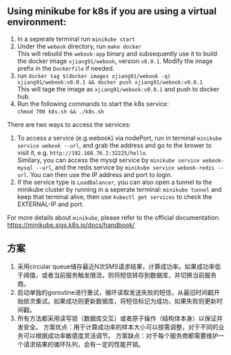 ## Using minikube for k8s if you are using a virtual environment:
1. In a seperate terminal run `minikube start`
2. Under the `webook` directory, run `make docker` \
This will rebuild the `webook-app` binary and subsequently use it to build the docker image `xjiang91/webook`, version `v0.0.1`. Modify the image prefix in the `Dockerfile` if needed.
3. run `docker tag $(docker images xjiang91/webook -q) xjiang91/webook:v0.0.1 && docker push xjiang91/webook:v0.0.1` \
This will tage the image as `xjiang91/webook:v0.0.1` and push to docker hub.
4. Run the following commands to start the k8s service:\
`chmod 700 k8s.sh && ./k8s.sh`

There are two ways to access the services:
1. To access a service (e.g.webook) via nodePort, run in terminal `minikube service webook --url`, and grab the address and go to the brower to visit it, e.g. `http://192.168.76.2:32225/hello`. \
Similary, you can access the mysql service by `minikube service webook-mysql --url`, and the redis service by `minikube service webook-redis --url`. You can then use the IP address and port to login.
2. If the service type is `LoadBalancer`, you can also open a tunnel to the minikube cluster by running in a seperate terminal: `minikube tunnel` and keep that terminal alive, then use `kubectl get services` to check the EXTERNAL-IP and port.

For more details about `minikube`, please refer to the official documentation: https://minikube.sigs.k8s.io/docs/handbook/

## 方案
1. 采用circular queue储存最近N次SMS请求结果，计算成功率。如果成功率低于阈值，或者当前服务触发限流，则将短信转存到数据库，并切换当前服务商。
2. 启动单独的goroutine进行重试，循环读取发送失败的短信，从最旧时间戳开始依次重试。如果成功则更新数据库，将短信标记为成功，如果失败则更新时间戳。
3. 所有方法都采用读写锁（数据库交互）或者原子操作（结构体本身）以保证并发安全。
方案优点：用于计算成功率的样本大小可以按需调整，对于不同的业务可以根据成功率敏感度灵活调节。
方案缺点：对于每个服务商都需要维护一个请求结果的循环队列，会有一定的性能开销。
